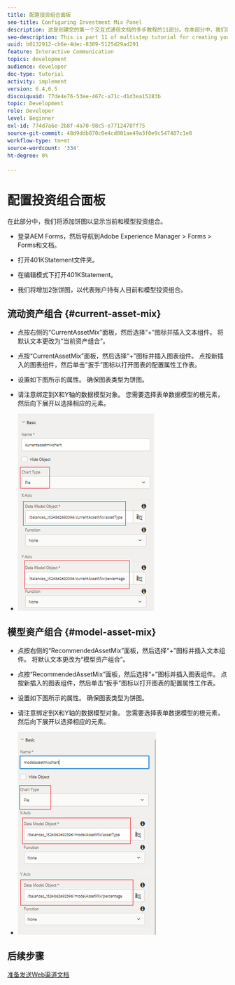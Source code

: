 ```yaml
---
title: 配置投资组合面板
seo-title: Configuring Investment Mix Panel
description: 这是创建您的第一个交互式通信文档的多步教程的11部分。在本部分中，我们将添加饼图以显示当前和模型投资组合。
seo-description: This is part 11 of multistep tutorial for creating your first interactive communications document.In this part, we will add pie charts to display the current and model investment mix.
uuid: b0132912-cb6e-4dec-8309-5125d29ad291
feature: Interactive Communication
topics: development
audience: developer
doc-type: tutorial
activity: implement
version: 6.4,6.5
discoiquuid: 77de4e76-53ee-467c-a71c-d1d3ea15283b
topic: Development
role: Developer
level: Beginner
exl-id: 774d7a6e-2b8f-4a70-98c5-e7712478ff75
source-git-commit: 48d9ddb870c0e4cd001ae49a3f0e9c547407c1e8
workflow-type: tm+mt
source-wordcount: '334'
ht-degree: 0%

---
```


# 配置投资组合面板

在此部分中，我们将添加饼图以显示当前和模型投资组合。

* 登录AEM Forms，然后导航到Adobe Experience Manager > Forms > Forms和文档。

* 打开401KStatement文件夹。

* 在编辑模式下打开401KStatement。

* 我们将增加2张饼图，以代表账户持有人目前和模型投资组合。

## 流动资产组合 {#current-asset-mix}

* 点按右侧的“CurrentAssetMix”面板，然后选择“+”图标并插入文本组件。 将默认文本更改为“当前资产组合”。

* 点按“CurrentAssetMix”面板，然后选择“+”图标并插入图表组件。 点按新插入的图表组件，然后单击“扳手”图标以打开图表的配置属性工作表。

* 设置如下图所示的属性。 确保图表类型为饼图。

* 请注意绑定到X和Y轴的数据模型对象。 您需要选择表单数据模型的根元素，然后向下展开以选择相应的元素。

* ![currentassetmix](assets/currentassetmixchart.png)

## 模型资产组合 {#model-asset-mix}

* 点按右侧的“RecommendedAssetMix”面板，然后选择“+”图标并插入文本组件。 将默认文本更改为“模型资产组合”。

* 点按“RecommendedAssetMix”面板，然后选择“+”图标并插入图表组件。 点按新插入的图表组件，然后单击“扳手”图标以打开图表的配置属性工作表。

* 设置如下图所示的属性。 确保图表类型为饼图。

* 请注意绑定到X和Y轴的数据模型对象。 您需要选择表单数据模型的根元素，然后向下展开以选择相应的元素。

* ![assettype](assets/modelassettypechart.png)

## 后续步骤

[准备发送Web渠道文档](./parttwelve.md)
